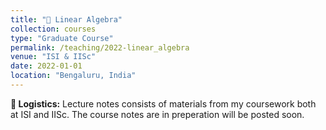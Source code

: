 ```yaml
---
title: "📔 Linear Algebra"
collection: courses
type: "Graduate Course"
permalink: /teaching/2022-linear_algebra
venue: "ISI & IISc"
date: 2022-01-01
location: "Bengaluru, India"
---
```


**📌 Logistics:** Lecture notes consists of materials from my coursework both at ISI and IISc. The course notes are in preperation will be posted soon.
